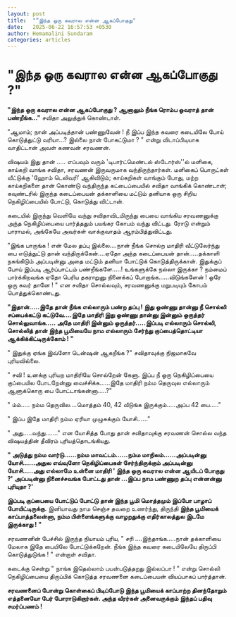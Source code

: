 ```yaml
---
layout: post
title:  "“இந்த ஒரு கவரால என்ன ஆகப்போகுது"
date:   2025-06-22 16:57:53 +0530
author: Hemamalini Sundaram
categories: articles
---
```


#  "இந்த ஒரு கவரால என்ன ஆகப்போகுது ?\" 

**"இந்த ஒரு கவரால என்ன ஆகப்போகுது ? ஆனாலும் நீங்க ரொம்ப ஓவராத் தான் பண்றீங்க..."**
சவிதா அலுத்துக் கொண்டாள்.

"ஆமாம்; நான் அப்படித்தான் பண்ணுவேன் ! நீ இப்ப இந்த கவரை கடையிலே போய் கொடுத்துட்டு
வரியா...? இல்லை நான் போகட்டுமா ? " என்று விடாப்பிடியாக வாதிட்டான் அவள் கணவன்
சரவணன்.

விஷயம் இது தான் ..... எப்பவும் வரும் 'டிபார்ட்மெண்டல் ஸ்டோர்ஸ்''ல் மளிகை, காய்கறி வாங்க
சவிதா, சரவணன் இருவருமாக வந்திருந்தார்கள். மளிகைப் பொருட்கள் வீட்டுக்கு 'ஹோம்
டெலிவரி' ஆகிவிடும்; காய்கறிகள் வாங்கும் போது, மற்ற காய்கறிகளை தான் கொண்டு
வந்திருந்த கட்டைப்பையில் சவிதா வாங்கிக் கொண்டாள்; கவுண்டரில் இருந்த கடைப்பையன்
தக்காளியை மட்டும் தனியாக ஒரு சிறிய நெகிழிப்பையில் போட்டு, கொடுத்து விட்டான்.

கடையில் இருந்து வெளியே வந்து சவிதாவிடமிருந்து பையை வாங்கிய சரவணனுக்கு அந்த
நெகிழிப்பையை பார்த்ததும் பயங்கர கோபம் வந்து விட்டது. ரோடு என்றும் பாராமல், அங்கேயே
அவர்கள் வாக்குவாதம் ஆரம்பித்துவிட்டது.

"இங்க பாருங்க ! என் மேல தப்பு இல்லை....நான் நீங்க சொல்ற மாதிரி வீட்டுலேர்ந்து பை
எடுத்துட்டு தான் வந்திருக்கேன்....ஏதோ அந்த கடைப்பையன் தான்.....தக்காளி நசுங்கிடும்
அப்படின்னு அதை மட்டும் தனியா போட்டுக் கொடுத்திருக்கான். இதுக்குப் போய் இப்படி
ஆர்ப்பாட்டம் பண்றீங்களே.....! உங்களுக்கே நல்லா இருக்கா ? நம்மைப் பார்க்கிறவங்க ஏதோ பெரிய
தகராறுனு நினைக்கப் போறாங்க......விடுங்களேன் ! ஒரே ஒரு கவர் தானே ! " என சவிதா
சொல்லவும், சரவணனுக்கு மறுபடியும் கோபம் பொத்துக்கொண்டது.

**"இதான்.....இதே தான் நீங்க எல்லாரும் பண்ற தப்பு ! இது ஒண்ணு தான்னு நீ சொல்லி
சப்பைக்கட்டு கட்டுவே....இதே மாதிரி இது ஒண்ணு தான்னு இன்னும் ஒருத்தர்
சொல்லுவாங்க..... அதே மாதிரி இன்னும் ஒருத்தர்.....இப்படி எல்லாரும் சொல்லி, சொல்லித்
தான் இந்த பூமியையே நாம எல்லாரும் சேர்ந்து குப்பைத்தொட்டியா ஆக்கிக்கிட்டிருக்கோம் ! "**

" இதுக்கு ஏங்க இவ்ளோ டென்ஷன் ஆகறீங்க ?" சவிதாவுக்கு நிஜமாகவே புரியவில்லை.

" சவி ! உனக்கு புரியற மாதிரியே சொல்றேன் கேளு. இப்ப நீ ஒரு நெகிழிப்பையை
குப்பையில போடறேன்னு வைச்சிக்க......இதே மாதிரி நம்ம தெருவுல எல்லாரும் ஆளுக்கொரு
பை போட்டாங்கன்னா.....?"

" ம்ம்..... நம்ம தெருவில....மொத்தம் 40, 42 வீடுங்க இருக்கும்.....அப்ப 42 பை....."

" இப்ப இதே மாதிரி நம்ம ஏரியா முழுசுக்கும் யோசி......"

" அது.....வந்து......." என யோசித்த போது தான் சவிதாவுக்கு சரவணன் சொல்ல வந்த
விஷயத்தின் தீவிரம் புரியத்தொடங்கியது.

**" அடுத்து நம்ம வார்டு......நம்ம மாவட்டம்......நம்ம மாநிலம்......அப்படின்னு
யோசி......அதுல எவ்வுளோ நெகிழிப்பைகள் சேர்ந்திருக்கும் அப்படின்னு யோசி.....அது
எல்லாமே உன்னை மாதிரி ' இந்த ஒரு கவரால என்ன ஆயிடப் போகுது ?' அப்படின்னு
நினைச்சவங்க போட்டது தான் ...இப்ப நாம பண்ணுற தப்பு என்னன்னு புரியுதா ?'**

**இப்படி குப்பையை போட்டுப் போட்டு தான் இந்த பூமி மொத்தமும் இப்போ பாழாப்
போயிட்டிருக்கு.** இனியாவது நாம செஞ்ச தவறை உணர்ந்து, திருந்தி **இந்த பூமியைக்
காப்பாத்தலைன்னா, நம்ம பிள்ளைங்களுக்கு வாழறதுக்கு எதிர்காலத்துல இடமே இருக்காது ! "**

சரவணனின் பேச்சில் இருந்த நியாயம் புரிய, " சரி ....இந்தாங்க.....நான் தக்காளியை
மேலாக இதே பையிலே போட்டுக்கறேன். நீங்க இந்த கவரை கடையிலேயே திருப்பி கொடுத்துடுங்க
! " என்றாள் சவிதா.

கடைக்கு சென்று " நாங்க இதெல்லாம் பயன்படுத்தறது இல்லப்பா ! " என்று சொல்லி
நெகிழிப்பையை திருப்பிக் கொடுத்த சரவணனை கடைப்பையன் வியப்பாகப் பார்த்தான்.

**சரவணனைப் போன்று கொள்கைப் பிடிப்போடு இந்த பூமியைக் காப்பாற்ற தினந்தோறும் எத்தனையோ
பேர் போராடுகிறார்கள். அந்த வீரர்கள் அனைவருக்கும் இந்தப் பதிவு சமர்ப்பணம் !**
